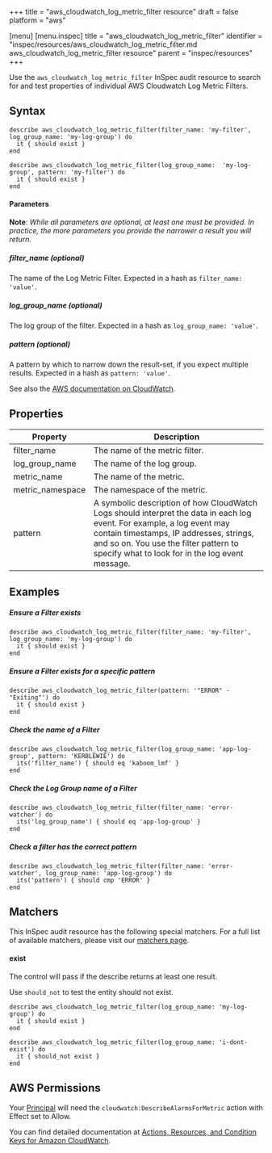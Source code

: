 +++
title = "aws_cloudwatch_log_metric_filter resource"
draft = false
platform = "aws"

[menu]
  [menu.inspec]
    title = "aws_cloudwatch_log_metric_filter"
    identifier = "inspec/resources/aws_cloudwatch_log_metric_filter.md aws_cloudwatch_log_metric_filter resource"
    parent = "inspec/resources"
+++


Use the `aws_cloudwatch_log_metric_filter` InSpec audit resource to search for and test properties of individual AWS Cloudwatch Log Metric Filters.

## Syntax

    describe aws_cloudwatch_log_metric_filter(filter_name: 'my-filter', log_group_name: 'my-log-group') do
      it { should exist }
    end

    describe aws_cloudwatch_log_metric_filter(log_group_name:  'my-log-group', pattern: 'my-filter') do
      it { should exist }
    end

#### Parameters

**Note**: _While all parameters are optional, at least one must be provided. In practice, the more parameters you provide the narrower a result you will return._

##### filter_name _(optional)_
The name of the Log Metric Filter. Expected in a hash as `filter_name: 'value'`.

##### log_group_name _(optional)_
The log group of the filter. Expected in a hash as `log_group_name: 'value'`.

##### pattern _(optional)_
A pattern by which to narrow down the result-set, if you expect multiple results. Expected in a hash as `pattern: 'value'`.

See also the [AWS documentation on CloudWatch](https://docs.aws.amazon.com/IAM/latest/UserGuide/list_amazoncloudwatch.html).


## Properties

|Property         | Description|
| ---             | --- |
|filter_name      | The name of the metric filter. |
|log_group_name   | The name of the log group. |
|metric_name      | The name of the metric. |
|metric_namespace | The namespace of the metric. |
|pattern          | A symbolic description of how CloudWatch Logs should interpret the data in each log event. For example, a log event may contain timestamps, IP addresses, strings, and so on. You use the filter pattern to specify what to look for in the log event message.  |

## Examples

##### Ensure a Filter exists
    describe aws_cloudwatch_log_metric_filter(filter_name: 'my-filter', log_group_name: 'my-log-group') do
      it { should exist }
    end

##### Ensure a Filter exists for a specific pattern
    describe aws_cloudwatch_log_metric_filter(pattern: '"ERROR" - "Exiting"') do
      it { should exist }
    end

##### Check the name of a Filter
    describe aws_cloudwatch_log_metric_filter(log_group_name: 'app-log-group', pattern: 'KERBLEWIE') do
      its('filter_name') { should eq 'kaboom_lmf' }
    end


##### Check the Log Group name of a Filter
    describe aws_cloudwatch_log_metric_filter(filter_name: 'error-watcher') do
      its('log_group_name') { should eq 'app-log-group' }
    end

##### Check a filter has the correct pattern
    describe aws_cloudwatch_log_metric_filter(filter_name: 'error-watcher', log_group_name: 'app-log-group') do
      its('pattern') { should cmp 'ERROR' }
    end

## Matchers

This InSpec audit resource has the following special matchers. For a full list of available matchers, please visit our [matchers page](https://www.inspec.io/docs/reference/matchers/).

#### exist

The control will pass if the describe returns at least one result.

Use `should_not` to test the entity should not exist.

    describe aws_cloudwatch_log_metric_filter(log_group_name: 'my-log-group') do
      it { should exist }
    end
    
    describe aws_cloudwatch_log_metric_filter(log_group_name: 'i-dont-exist') do
      it { should_not exist }
    end

## AWS Permissions

Your [Principal](https://docs.aws.amazon.com/IAM/latest/UserGuide/intro-structure.html#intro-structure-principal) will need the `cloudwatch:DescribeAlarmsForMetric` action with Effect set to Allow.

You can find detailed documentation at [Actions, Resources, and Condition Keys for Amazon CloudWatch](https://docs.aws.amazon.com/IAM/latest/UserGuide/list_amazoncloudwatch.html).
